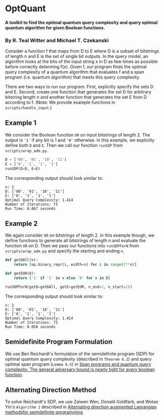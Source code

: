 # OptQuant
#### A toolkit to find the optimal quantum query complexity and query optimal quantum algorithm for given Boolean functions.
### By R. Teal Witter and Michael T. Czekanski



Consider a function f that maps from D to E where D is a subset of bitstrings
of length n and E is the set of single bit outputs.
In the query model, an algorithm looks at the bits of the input string x in D
as few times as possible before correctly determing f(x).
Given f, our program finds the optimal query complexity of a quantum algorithm
that evaluates f and a span program (i.e. quantum algorithm) that meets
this query complexity.

There are two ways to run our program.
First, explicitly specify the sets D and E.
Second, create one function that generates the set D for arbitrary bitstring length n
and another function that generates the set E from D according to f.
(Note: We provide example functions in `scripts/handle_input`.)

## Example 1
We consider the Boolean function `OR` on input bitstrings of length 2.
The output is `'1'` if any bit is 1 and `'0'` otherwise.
In this example, we explicitly define both `D` and `E`.
Then we call our function `runSDP` from `scripts/wrap_adm.py`.

```python
D = ['00', '01', '10', '11']
E = ['0', '1', '1', '1']
runSDP(D=D, E=E)
```
The corresponding output should look similar to:
```
n: 2
D: ['00', '01', '10', '11']
E: ['0', '1', '1', '1']
Optimal Query Complexity: 1.414
Number of Iterations: 73
Run Time: 0.067 seconds
```

## Example 2
We again consider `OR` on bitstrings of length 2.
In this example though, we define functions to generate
all bitstrings of length n and evaluate the function `OR` on D.
Then we pass our functions into `runSDPForN` from `scripts/wrap_adm.py`
and specify the starting and ending `n`.
```python
def getDAll(n):
    return [np.binary_repr(i, width=n) for i in range(2**n)]

def getEOR(D):
    return ['1' if '1' in x else '0' for x in D]

runSDPForN(getD=getDAll, getE=getEOR, n_end=2, n_start=2))
```
The corresponding output should look similar to:
```
n: 2
D: ['00', '01', '10', '11']
E: ['0', '1', '1', '1']
Optimal Query Complexity: 1.414
Number of Iterations: 73
Run Time: 0.058 seconds
```

## Semidefinite Program Formulation
We use Ben Reichardt's formulation of the semidefinite program (SDP) for
optimal quantum query complexity (described in `Theorem 6.2`) 
and query optimal span program (`Lemma 6.5`) in
[Span programs and quantum query complexity:
The general adversary bound is nearly tight for every boolean function](https://arxiv.org/pdf/0904.2759.pdf).

## Alternating Direction Method
To solve Reichardt's SDP,
we use Zaiwen Wen, Donald Goldfarb, and Wotao Yin's
`Algorithm 1` described in
[Alternating direction augmented Lagrangian methodsfor semidefinite programming](http://mpc.zib.de/index.php/MPC/article/viewFile/40/20).